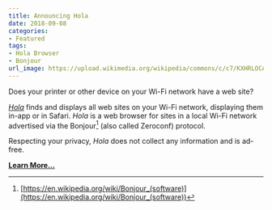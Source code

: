 ```yaml
---
title: Announcing Hola
date: 2018-09-08
categories:
- Featured
tags:
- Hola Browser
- Bonjour
url_image: https://upload.wikimedia.org/wikipedia/commons/c/c7/KXHRLOCAL1.jpg
---
```

Does your printer or other device on your Wi-Fi network have a web site?

_[Hola](/hola)_ finds and displays all web sites on your Wi-Fi network, displaying them in-app or in Safari. _Hola_ is a web browser for sites in a local Wi-Fi network advertised via the Bonjour[^1] (also called Zeroconf) protocol.

Respecting your privacy, _Hola_ does not collect any information and is ad-free.

__[Learn More...](/hola)__

[^1]: [https://en.wikipedia.org/wiki/Bonjour_(software)](https://en.wikipedia.org/wiki/Bonjour_(software))
